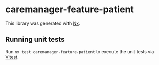 # caremanager-feature-patient

This library was generated with [Nx](https://nx.dev).

## Running unit tests

Run `nx test caremanager-feature-patient` to execute the unit tests via [Vitest](https://vitest.dev/).
